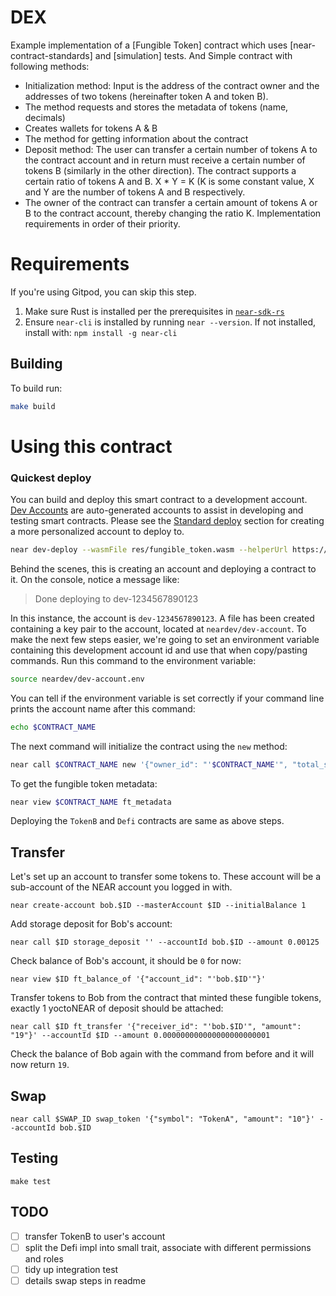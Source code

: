 DEX
===================

Example implementation of a [Fungible Token] contract which uses [near-contract-standards] and [simulation] tests. And Simple contract with following methods:
* Initialization method: Input is the address of the contract owner and the addresses of two tokens (hereinafter token A and token B).
* The method requests and stores the metadata of tokens (name, decimals)
* Creates wallets for tokens А & В
* The method for getting information about the contract
* Deposit method: The user can transfer a certain number of tokens A to the contract account and in return must receive a certain number of tokens B (similarly in the other direction). The contract supports a certain ratio of tokens A and B. X * Y = K (K is some constant value, X and Y are the number of tokens A and B respectively.
* The owner of the contract can transfer a certain amount of tokens A or B to the contract account, thereby changing the ratio K.
  Implementation requirements in order of their priority.


Requirements
=============

If you're using Gitpod, you can skip this step.

1. Make sure Rust is installed per the prerequisites in [`near-sdk-rs`](https://github.com/near/near-sdk-rs#pre-requisites)
2. Ensure `near-cli` is installed by running `near --version`. If not installed, install with: `npm install -g near-cli`

## Building

To build run:
```bash
make build
```

Using this contract
===================

### Quickest deploy

You can build and deploy this smart contract to a development account. [Dev Accounts](https://docs.near.org/concepts/basics/account#dev-accounts) are auto-generated accounts to assist in developing and testing smart contracts. Please see the [Standard deploy](#standard-deploy) section for creating a more personalized account to deploy to.

```bash
near dev-deploy --wasmFile res/fungible_token.wasm --helperUrl https://near-contract-helper.onrender.com
```

Behind the scenes, this is creating an account and deploying a contract to it. On the console, notice a message like:

>Done deploying to dev-1234567890123

In this instance, the account is `dev-1234567890123`. A file has been created containing a key pair to
the account, located at `neardev/dev-account`. To make the next few steps easier, we're going to set an
environment variable containing this development account id and use that when copy/pasting commands.
Run this command to the environment variable:

```bash
source neardev/dev-account.env
```

You can tell if the environment variable is set correctly if your command line prints the account name after this command:
```bash
echo $CONTRACT_NAME
```

The next command will initialize the contract using the `new` method:

```bash
near call $CONTRACT_NAME new '{"owner_id": "'$CONTRACT_NAME'", "total_supply": "1000000000000000", "metadata": { "spec": "ft-1.0.0", "name": "Token Name A", "symbol": "TokenA", "decimals": 8}' --accountId $CONTRACT_NAME
```

To get the fungible token metadata:

```bash
near view $CONTRACT_NAME ft_metadata
```

Deploying the `TokenB`  and `Defi` contracts are same as above steps.


Transfer
---------------

Let's set up an account to transfer some tokens to. These account will be a sub-account of the NEAR account you logged in with.

    near create-account bob.$ID --masterAccount $ID --initialBalance 1

Add storage deposit for Bob's account:

    near call $ID storage_deposit '' --accountId bob.$ID --amount 0.00125


Check balance of Bob's account, it should be `0` for now:

    near view $ID ft_balance_of '{"account_id": "'bob.$ID'"}'

Transfer tokens to Bob from the contract that minted these fungible tokens, exactly 1 yoctoNEAR of deposit should be attached:

    near call $ID ft_transfer '{"receiver_id": "'bob.$ID'", "amount": "19"}' --accountId $ID --amount 0.000000000000000000000001


Check the balance of Bob again with the command from before and it will now return `19`.

Swap
--------------------

    near call $SWAP_ID swap_token '{"symbol": "TokenA", "amount": "10"}' --accountId bob.$ID

Testing
---------------

`make test`

TODO
---------------

- [ ] transfer TokenB to user's account
- [ ] split the Defi impl into small trait, associate with different permissions and roles
- [ ] tidy up integration test
- [ ] details swap steps in readme
